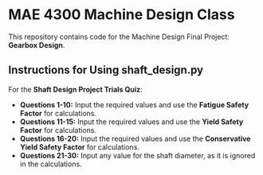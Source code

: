 # MAE 4300 Machine Design Class

This repository contains code for the Machine Design Final Project: **Gearbox Design**.

## Instructions for Using shaft\_design.py

For the **Shaft Design Project Trials Quiz**:

- **Questions 1-10:** Input the required values and use the **Fatigue Safety Factor** for calculations.
- **Questions 11-15:** Input the required values and use the **Yield Safety Factor** for calculations.
- **Questions 16-20:** Input the required values and use the **Conservative Yield Safety Factor** for calculations.
- **Questions 21-30:** Input any value for the shaft diameter, as it is ignored in the calculations.



